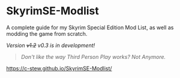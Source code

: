# SkyrimSE-Modlist
A complete guide for my Skyrim Special Edition Mod List, as well as modding the game from scratch.

*Version ~~v1.2~~ v0.3 is in development!*
> *Don't like the way Third Person Play works? Not Anymore.*

https://c-stew.github.io/SkyrimSE-Modlist/
